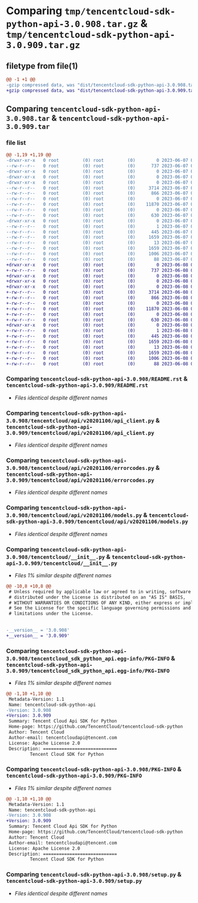 # Comparing `tmp/tencentcloud-sdk-python-api-3.0.908.tar.gz` & `tmp/tencentcloud-sdk-python-api-3.0.909.tar.gz`

## filetype from file(1)

```diff
@@ -1 +1 @@
-gzip compressed data, was "dist/tencentcloud-sdk-python-api-3.0.908.tar", last modified: Wed Jun  7 00:16:23 2023, max compression
+gzip compressed data, was "dist/tencentcloud-sdk-python-api-3.0.909.tar", last modified: Thu Jun  8 00:16:55 2023, max compression
```

## Comparing `tencentcloud-sdk-python-api-3.0.908.tar` & `tencentcloud-sdk-python-api-3.0.909.tar`

### file list

```diff
@@ -1,19 +1,19 @@
-drwxr-xr-x   0 root         (0) root         (0)        0 2023-06-07 00:16:23.000000 tencentcloud-sdk-python-api-3.0.908/
--rw-r--r--   0 root         (0) root         (0)      737 2023-06-07 00:16:23.000000 tencentcloud-sdk-python-api-3.0.908/README.rst
-drwxr-xr-x   0 root         (0) root         (0)        0 2023-06-07 00:16:23.000000 tencentcloud-sdk-python-api-3.0.908/tencentcloud/
-drwxr-xr-x   0 root         (0) root         (0)        0 2023-06-07 00:16:23.000000 tencentcloud-sdk-python-api-3.0.908/tencentcloud/api/
-drwxr-xr-x   0 root         (0) root         (0)        0 2023-06-07 00:16:23.000000 tencentcloud-sdk-python-api-3.0.908/tencentcloud/api/v20201106/
--rw-r--r--   0 root         (0) root         (0)     3714 2023-06-07 00:16:23.000000 tencentcloud-sdk-python-api-3.0.908/tencentcloud/api/v20201106/api_client.py
--rw-r--r--   0 root         (0) root         (0)      866 2023-06-07 00:16:23.000000 tencentcloud-sdk-python-api-3.0.908/tencentcloud/api/v20201106/errorcodes.py
--rw-r--r--   0 root         (0) root         (0)        0 2023-06-07 00:16:23.000000 tencentcloud-sdk-python-api-3.0.908/tencentcloud/api/v20201106/__init__.py
--rw-r--r--   0 root         (0) root         (0)    11870 2023-06-07 00:16:23.000000 tencentcloud-sdk-python-api-3.0.908/tencentcloud/api/v20201106/models.py
--rw-r--r--   0 root         (0) root         (0)        0 2023-06-07 00:16:23.000000 tencentcloud-sdk-python-api-3.0.908/tencentcloud/api/__init__.py
--rw-r--r--   0 root         (0) root         (0)      630 2023-06-07 00:16:23.000000 tencentcloud-sdk-python-api-3.0.908/tencentcloud/__init__.py
-drwxr-xr-x   0 root         (0) root         (0)        0 2023-06-07 00:16:23.000000 tencentcloud-sdk-python-api-3.0.908/tencentcloud_sdk_python_api.egg-info/
--rw-r--r--   0 root         (0) root         (0)        1 2023-06-07 00:16:23.000000 tencentcloud-sdk-python-api-3.0.908/tencentcloud_sdk_python_api.egg-info/dependency_links.txt
--rw-r--r--   0 root         (0) root         (0)      445 2023-06-07 00:16:23.000000 tencentcloud-sdk-python-api-3.0.908/tencentcloud_sdk_python_api.egg-info/SOURCES.txt
--rw-r--r--   0 root         (0) root         (0)     1659 2023-06-07 00:16:23.000000 tencentcloud-sdk-python-api-3.0.908/tencentcloud_sdk_python_api.egg-info/PKG-INFO
--rw-r--r--   0 root         (0) root         (0)       13 2023-06-07 00:16:23.000000 tencentcloud-sdk-python-api-3.0.908/tencentcloud_sdk_python_api.egg-info/top_level.txt
--rw-r--r--   0 root         (0) root         (0)     1659 2023-06-07 00:16:23.000000 tencentcloud-sdk-python-api-3.0.908/PKG-INFO
--rw-r--r--   0 root         (0) root         (0)     1006 2023-06-07 00:16:23.000000 tencentcloud-sdk-python-api-3.0.908/setup.py
--rw-r--r--   0 root         (0) root         (0)       88 2023-06-07 00:16:23.000000 tencentcloud-sdk-python-api-3.0.908/setup.cfg
+drwxr-xr-x   0 root         (0) root         (0)        0 2023-06-08 00:16:55.000000 tencentcloud-sdk-python-api-3.0.909/
+-rw-r--r--   0 root         (0) root         (0)      737 2023-06-08 00:16:55.000000 tencentcloud-sdk-python-api-3.0.909/README.rst
+drwxr-xr-x   0 root         (0) root         (0)        0 2023-06-08 00:16:55.000000 tencentcloud-sdk-python-api-3.0.909/tencentcloud/
+drwxr-xr-x   0 root         (0) root         (0)        0 2023-06-08 00:16:55.000000 tencentcloud-sdk-python-api-3.0.909/tencentcloud/api/
+drwxr-xr-x   0 root         (0) root         (0)        0 2023-06-08 00:16:55.000000 tencentcloud-sdk-python-api-3.0.909/tencentcloud/api/v20201106/
+-rw-r--r--   0 root         (0) root         (0)     3714 2023-06-08 00:16:55.000000 tencentcloud-sdk-python-api-3.0.909/tencentcloud/api/v20201106/api_client.py
+-rw-r--r--   0 root         (0) root         (0)      866 2023-06-08 00:16:55.000000 tencentcloud-sdk-python-api-3.0.909/tencentcloud/api/v20201106/errorcodes.py
+-rw-r--r--   0 root         (0) root         (0)        0 2023-06-08 00:16:55.000000 tencentcloud-sdk-python-api-3.0.909/tencentcloud/api/v20201106/__init__.py
+-rw-r--r--   0 root         (0) root         (0)    11870 2023-06-08 00:16:55.000000 tencentcloud-sdk-python-api-3.0.909/tencentcloud/api/v20201106/models.py
+-rw-r--r--   0 root         (0) root         (0)        0 2023-06-08 00:16:55.000000 tencentcloud-sdk-python-api-3.0.909/tencentcloud/api/__init__.py
+-rw-r--r--   0 root         (0) root         (0)      630 2023-06-08 00:16:55.000000 tencentcloud-sdk-python-api-3.0.909/tencentcloud/__init__.py
+drwxr-xr-x   0 root         (0) root         (0)        0 2023-06-08 00:16:55.000000 tencentcloud-sdk-python-api-3.0.909/tencentcloud_sdk_python_api.egg-info/
+-rw-r--r--   0 root         (0) root         (0)        1 2023-06-08 00:16:55.000000 tencentcloud-sdk-python-api-3.0.909/tencentcloud_sdk_python_api.egg-info/dependency_links.txt
+-rw-r--r--   0 root         (0) root         (0)      445 2023-06-08 00:16:55.000000 tencentcloud-sdk-python-api-3.0.909/tencentcloud_sdk_python_api.egg-info/SOURCES.txt
+-rw-r--r--   0 root         (0) root         (0)     1659 2023-06-08 00:16:55.000000 tencentcloud-sdk-python-api-3.0.909/tencentcloud_sdk_python_api.egg-info/PKG-INFO
+-rw-r--r--   0 root         (0) root         (0)       13 2023-06-08 00:16:55.000000 tencentcloud-sdk-python-api-3.0.909/tencentcloud_sdk_python_api.egg-info/top_level.txt
+-rw-r--r--   0 root         (0) root         (0)     1659 2023-06-08 00:16:55.000000 tencentcloud-sdk-python-api-3.0.909/PKG-INFO
+-rw-r--r--   0 root         (0) root         (0)     1006 2023-06-08 00:16:55.000000 tencentcloud-sdk-python-api-3.0.909/setup.py
+-rw-r--r--   0 root         (0) root         (0)       88 2023-06-08 00:16:55.000000 tencentcloud-sdk-python-api-3.0.909/setup.cfg
```

### Comparing `tencentcloud-sdk-python-api-3.0.908/README.rst` & `tencentcloud-sdk-python-api-3.0.909/README.rst`

 * *Files identical despite different names*

### Comparing `tencentcloud-sdk-python-api-3.0.908/tencentcloud/api/v20201106/api_client.py` & `tencentcloud-sdk-python-api-3.0.909/tencentcloud/api/v20201106/api_client.py`

 * *Files identical despite different names*

### Comparing `tencentcloud-sdk-python-api-3.0.908/tencentcloud/api/v20201106/errorcodes.py` & `tencentcloud-sdk-python-api-3.0.909/tencentcloud/api/v20201106/errorcodes.py`

 * *Files identical despite different names*

### Comparing `tencentcloud-sdk-python-api-3.0.908/tencentcloud/api/v20201106/models.py` & `tencentcloud-sdk-python-api-3.0.909/tencentcloud/api/v20201106/models.py`

 * *Files identical despite different names*

### Comparing `tencentcloud-sdk-python-api-3.0.908/tencentcloud/__init__.py` & `tencentcloud-sdk-python-api-3.0.909/tencentcloud/__init__.py`

 * *Files 1% similar despite different names*

```diff
@@ -10,8 +10,8 @@
 # Unless required by applicable law or agreed to in writing, software
 # distributed under the License is distributed on an "AS IS" BASIS,
 # WITHOUT WARRANTIES OR CONDITIONS OF ANY KIND, either express or implied.
 # See the License for the specific language governing permissions and
 # limitations under the License.
 
 
-__version__ = '3.0.908'
+__version__ = '3.0.909'
```

### Comparing `tencentcloud-sdk-python-api-3.0.908/tencentcloud_sdk_python_api.egg-info/PKG-INFO` & `tencentcloud-sdk-python-api-3.0.909/tencentcloud_sdk_python_api.egg-info/PKG-INFO`

 * *Files 1% similar despite different names*

```diff
@@ -1,10 +1,10 @@
 Metadata-Version: 1.1
 Name: tencentcloud-sdk-python-api
-Version: 3.0.908
+Version: 3.0.909
 Summary: Tencent Cloud Api SDK for Python
 Home-page: https://github.com/TencentCloud/tencentcloud-sdk-python
 Author: Tencent Cloud
 Author-email: tencentcloudapi@tencent.com
 License: Apache License 2.0
 Description: ============================
         Tencent Cloud SDK for Python
```

### Comparing `tencentcloud-sdk-python-api-3.0.908/PKG-INFO` & `tencentcloud-sdk-python-api-3.0.909/PKG-INFO`

 * *Files 1% similar despite different names*

```diff
@@ -1,10 +1,10 @@
 Metadata-Version: 1.1
 Name: tencentcloud-sdk-python-api
-Version: 3.0.908
+Version: 3.0.909
 Summary: Tencent Cloud Api SDK for Python
 Home-page: https://github.com/TencentCloud/tencentcloud-sdk-python
 Author: Tencent Cloud
 Author-email: tencentcloudapi@tencent.com
 License: Apache License 2.0
 Description: ============================
         Tencent Cloud SDK for Python
```

### Comparing `tencentcloud-sdk-python-api-3.0.908/setup.py` & `tencentcloud-sdk-python-api-3.0.909/setup.py`

 * *Files identical despite different names*

